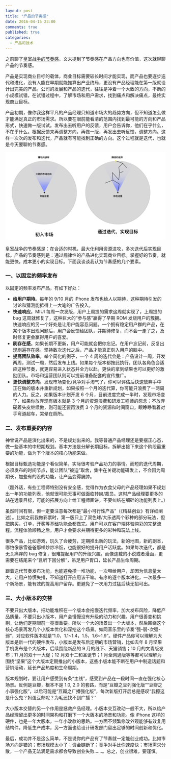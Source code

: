 ```yaml
---
layout: post
title: "产品的节奏感"
date: 2016-04-15 23:00
comments: true
published: true
categories:
  - 产品和技术
---
```


之前聊了[皇室战争的节奏感](http://liujiong.com/posts/clash-royale-tempo/)，文末提到了节奏感在产品方向也有价值，这次就聊聊产品的节奏感。

产品是实现商业目标的载体，商业目标需要较长时间才能实现，而产品也要逐步迭代和进化，没有人能在早期就能推算出产业终局，更没有产品经理能在第一版就设计出完美的产品。公司的发展和产品的迭代，往往是冲着一个大致的方向，不断的小规模试错，在试错过程中，了解市场和用户需求，找到痛点和解决痛点，最终实现商业目标。

产品初期，像你我这样平凡的产品经理只知道市场大的趋势方向，但不知道怎么做才能满足真正的市场需求。所以要在眼前能看清的范围内找到最可能的方向和产品形式，快速做一版试试。发布出去听用户的反馈，用户会告诉你，他们在乎什么，不在乎什么。根据反馈来再调整方向，再做一版，再发出去听反馈，调整方向。这样一次次的发布和迭代，产品就有可能找到正确的方向。这个过程就是迭代，也就是今天要聊的节奏感。

![通过迭代实现目标](/images/uploads/product-tempo-1.png)

皇室战争的节奏感是：在合适的时机，最大化利用资源进攻，多次迭代后实现目标。产品的节奏感则是：通过规律性的产品进化实现商业目标。掌握好的节奏，就能更快，成本更小的实现目标。下面我谈谈我认为节奏感的几个要素。


### 一、以固定的频率发布

以固定的频率发布产品，有如下好处：

* **给用户期待**。每年的 9/10 月的 iPhone 发布也给人以期待，这种期待引发的讨论和猜测能抵得上一大笔的广告投入。
* **快速响应**。MIUI 每周一次发版，用户上周提的需求这周就实现了，上周提的 bug 这周就修复了，这种巨大的“参与感”赢得了早期 ROM 发烧用户的簇拥。快速响应的另一个好处是让用户能容忍问题。一个拥有稳定用户群的产品，在某个版本出现问题后，用户会反馈给团队，并期待修复，而不会一走了之，及时修复更会赢得用户的喜爱。
* **刷存在感**。如果长期不更新，用户可能就会把你忘记。在用户忘记前，反复出现刷遍存在感。坚持数次迭代之后，产品才能真正刻入用户的脑中。
* **提高团队效率**。举个简化的例子，一个 4 周的迭代会是：产品设计一周，开发两周，测试一周，然后发布上线。如果每个版本都按此执行，团队各角色会适应这种节奏，就更容易进入状态并全力以赴。更快的拿到结果也可以更好的激励团队。市场和运营团队则可以提前准备配套的宣传推广。
* **更快调整方向**。发现市场变化/竞争对手淘气了，你可以评估后快速放弃手中正在做的版本并重新规划，如果按照一个月的迭代算，你可能只浪费了一两周的人力。反之，如果版本计划开发 6 个月，目前进度完成一半时，发现市场变了，如果你放弃现有版本就是 3 个月的资源浪费和研发工程师的怨念；不放弃硬着头皮继续做，则可能还要再浪费 3 个月的资源和时间窗口，眼睁睁看着对手弯道超车，哭晕在厕所。


### 二、发布重要的内容

神曾说产品是演化出来的，不是规划出来的。我等普通产品经理还是要摆正心态，做一些基本的中短期规划。基本方法是分解长期目标，拆解出接下来这个阶段最重要的功能，做为下个版本的核心功能来做。

根据目标甄选功能是个看似简单，实际很考验产品功力的事情。而短的迭代周期，必须发布的时间节点，能让团队“被迫”取舍，集中在关键功能研发上，不会因为周期长，加些有的没的功能，让产品变得臃肿。

（题外话，有些工程师特别没有安全感，觉得作为衣食父母的产品经理如果不规划出一年的功能列表，他就很可能无事可做面临转岗/裁员。这时产品经理要更多的站在远景目标，可能的拓展方向上给工程师画饼，不要纠结在细碎的功能列表上。）

虽然时间有限，但一定要注意每次都是“最小可行性产品”（《精益创业》有详细阐述）。比如之前我做彩票时，第一版只上了双色球/大乐透两个彩种的部分玩法，但把购买，订单，开奖等基础功能全都做完。用户可以在客户端体验购彩的完整流程。流程体验顺畅之后，用户才会要求并期待更多的彩种和玩法上线。

很多产品，比如游戏，玩久了会疲劳，定期推出新的玩法，新的地图，新的副本，哪怕像暴雪爸爸那样炒炒冷饭，也能很好的提升用户活跃度。如果每次迭代，都是无关痛痒的 bug 修复，很难提起用户的升级兴趣。而像连载的小说或者漫画，更需要在结尾来个“且听下回分解”，吊足用户胃口，延长产品生命周期。

跟着迭代节奏发布功能，也能避免攒一堆功能，一次甩给用户，却因为信息量太大，让用户惊慌失措，不知道打开应用该干嘛。有序的逐个版本进化，一次最多一个新场景，能有效的提高用户留存。更避免了一次用力过猛后续无招可出。


### 三、大小版本的交替

不要只出大版本，把功能堆积在一个版本会拖慢迭代频率，加大发布风险，降低产品质量。不要只出小版本，用户会慢慢没有升级的动力和兴趣。用户很善变和挑剔，让他们定期眼前一亮很重要。所以一个大的场景出一个大版本，然后围绕这个核心场景再发几个小版本优化和深挖这个场景。如同音乐里的节奏“强-弱-次强-弱”，对应软件版本就是“1.0，1.1~1.4，1.5，1.6~1.9”。硬件产品你可以理解为大版本是新一代的硬件发布，小版本是发布后定期的市场营销，比如去年 8 月坚果手机发布是个大版本，后续围绕新品的 9 月的线下、天猫销售；10 月的文青版发布；11 月的双十一大促；12 月双十二和圣诞节；1 月全网通版等等都可以理解为围绕“坚果”这个大版本定期推出的小版本，这些小版本能不断在用户中制造话题和营销活动，延长产品热度和生命周期。

版本规划时，要让用户感受到有条“主线”，感受到产品在一段时间一直在强化核心场景。反例是豆瓣，根本不是 1.0, 2.0 的套路，而是“豆瓣之豆列强化版”“豆瓣之小事强化版”，以后可能是“豆瓣之广播强化版”，每次新版打开后总是感叹“我擦这是什么鬼？妈蛋豆邮呢？为毛还找不到广播？”

大小版本交替的另一个作用是拯救产品经理。小版本交互改动一般不大，所以给产品经理留出更多的时间架构和打磨下一个大版本的场景和功能。像 iPhone 这样的硬件，也是一年大版本，一年小改款的思路。一方面不频繁修改外观能够有效复用结构件，降低生产成本，另一方面也给设计研发部门留出足够的时间创新和优化。

最后，成功并不是这么简单，不是说你的产品有了节奏就一定能创业成功。比如市场方向是错的；市场规模太小了；资金链断了；竞争对手比你速度快；市场需求分散，一个产品无法满足需求都会导致创业失败……。总之，创业很难，要谨慎。